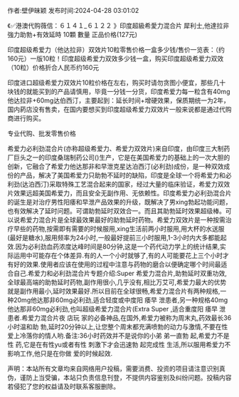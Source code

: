 <p>作者:壁伊昧颖 发布时间:2024-04-28 03:01:02</p>
<p>《✅港澳代购薇信：６１４１_６１２２ 》印度超級希愛力混合片 犀利士,他達拉非 強力助勃+有效延時 10顆 數量 正品价格(127元) </p>
									<p>印度超级希爱力（他达拉非）双效片10粒零售价格一盒多少钱/售价一览表：（约160元）一版10粒！印度超级希爱力双效多少钱一盒，购买印度超级希爱力双效（10粒）价格折合人民币约160元</p><p>印度进口超级希爱力双效片10粒价格在左右，购买时请勿贪图小便宜，那些几十块钱的就能买到的产品请慎用，毕竟一分钱一分货，印度希爱力每一粒含有40mg他达拉非+60mg达伯西汀，主要起到：延长时间+增硬效果，保质期统一为2年，国内葯店没有售卖，在国内要想买到印度超级希爱力双效片一般来说都是通过代购商进行购买。</p><p>专业代购、批发零售价格</p><p></p><p></p><p></p><p>希爱力必利劲混合片(亦称超级希爱力、希爱力双效片)来自印度，由印度三大制药厂巨头之一的印度桑瑞制药公司()生产，它是在美国希爱力的基础上的一次大胆的创新，它融合了希爱力他达那非和早泄克星达泊西汀(必利劲)成份，是一种双效成份的产品，解决了美国希爱力只助勃不延时的缺陷，印度是全球一个将希爱力和必利劲(达泊西汀)采取特殊工艺混合起来的国家，经过大量的临床验证，希爱力双效片效果远超美国希爱力，而且安全无副作用、无依赖性。印度希爱力必利劲混合片的诞生是对治疗男性阳痿和早泄产品效果的升级，既解决了男xing勃起功能问题，也有效解决了延时问题。可谓助勃延时双效合一。而且其助勃延时效果超级棒。可以说希爱力混合片是全球最效果最好的助勃延时药物。希爱力双效片是一种按需治疗早些的药物,按需即有需要的时候服用,xing生活前两小时服用,用大杯的水送服(最好是糖水),服用频率为24小时,一般最好提前三小时服用,1-3小时内大多都能起效.因为必利劲血药浓度达峰时间是80分钟,这是一个药代动力学上的统计结果,实际运用中可能存在个体差异.有的人一个小时就够了,有的人可能要花上三个小时才有好的效果.使用者应该在使用的过程中注意与药物的磨合以便确定哪个时间最适合自己.希爱力和必利劲混合片专题介绍:Super 希爱力混合片,助勃延时双重功效,全球最高端的助勃延时药物,副作用很小,几乎没有,相比万艾可,希爱力最大的优势就是副作用最小,延时效果最好.所以目前在全球很畅,希爱力混合片有两种规格,一种20mg他达那非60mg必利劲,适合轻度或中度阳 痿早 泄患者,另一种规格40mg他达那非60mg必利劲,也叫超级希爱力混合片(Extra Super ,适合重度阳 痿早 泄患者.希爱力混合片夜 店玩 家的必备神品,在国外,希爱力被称为周末丸,药效最长36小时温和助 勃,延时20分钟以上,让您整个周末都充满喷勃的动力与激情,不要在性 爱上冷落你的情人哟.备注:36小时药效并不是说你的小弟 弟一直勃 起,希爱力不是性 药,它是在有性yu或者有性 刺激下才会迅速勃 起完成性 生活,所以服用希爱力不影响工作,他只是在你做 爱的时候起效.</p><p></p>				声明：本站所有文章均来自网络用户投稿，需要消费、投资的项目请注意识别真伪，谨防上当受骗，本站只负责信息刊登，不提供内容鉴别及纠纷问题。投稿内容若侵犯了您的权益请及时联系客服删除。				
